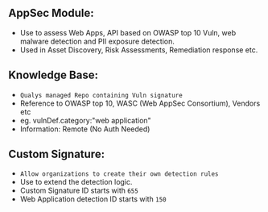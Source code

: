 ## AppSec Module:
- Use to assess Web Apps, API based on OWASP top 10 Vuln, web malware detection and PII exposure detection.
- Used in Asset Discovery, Risk Assessments, Remediation response etc.

## Knowledge Base: 
- `Qualys managed Repo containing Vuln signature`
- Reference to OWASP top 10, WASC (Web AppSec Consortium), Vendors etc
- eg. vulnDef.category:"web application"
- Information: Remote (No Auth Needed)

## Custom Signature:
- `Allow organizations to create their own detection rules`
- Use to extend the detection logic.
- Custom Signature ID starts with `655`
- Web Application detection ID starts with `150`

